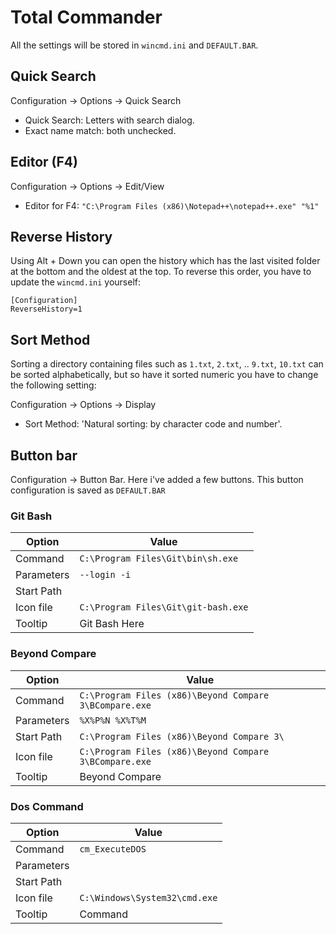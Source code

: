 # Total Commander
All the settings will be stored in `wincmd.ini` and `DEFAULT.BAR`.

## Quick Search
Configuration -> Options -> Quick Search
- Quick Search: Letters with search dialog.
- Exact name match: both unchecked.

## Editor (F4)
Configuration -> Options -> Edit/View
- Editor for F4: `"C:\Program Files (x86)\Notepad++\notepad++.exe" "%1"`

## Reverse History
Using Alt + Down you can open the history which has the last visited folder at the bottom and the oldest at the top. To reverse this order, you have to update the `wincmd.ini` yourself:

```
[Configuration]
ReverseHistory=1
```

## Sort Method
Sorting a directory containing files such as `1.txt`, `2.txt`, .. `9.txt`, `10.txt` can be sorted alphabetically, but so have it sorted numeric you have to change the following setting:

Configuration -> Options -> Display
- Sort Method: 'Natural sorting: by character code and number'.


## Button bar
Configuration -> Button Bar. Here i've added a few buttons. This button configuration is saved as `DEFAULT.BAR`

### Git Bash

| Option    	|  Value                             	|
|------------	|-----------------------------------	|
| Command    	| `C:\Program Files\Git\bin\sh.exe`  	|
| Parameters 	| `--login -i`                        	|
| Start Path 	|                                   	|
| Icon file  	| `C:\Program Files\Git\git-bash.exe` 	|
| Tooltip    	| Git Bash Here                     	|


### Beyond Compare
| Option     	| Value                                                  	|
|------------	|--------------------------------------------------------	|
| Command    	| `C:\Program Files (x86)\Beyond Compare 3\BCompare.exe` 	|
| Parameters 	| `%X%P%N %X%T%M`                                          	|
| Start Path 	| `C:\Program Files (x86)\Beyond Compare 3\`               	|
| Icon file  	| `C:\Program Files (x86)\Beyond Compare 3\BCompare.exe`   	|
| Tooltip    	| Beyond Compare                                         	|

### Dos Command
| Option     	| Value                       	|
|------------	|-----------------------------	|
| Command    	| `cm_ExecuteDOS`              	|
| Parameters 	|                             	|
| Start Path 	|                             	|
| Icon file  	| `C:\Windows\System32\cmd.exe` |
| Tooltip    	| Command                     	|
